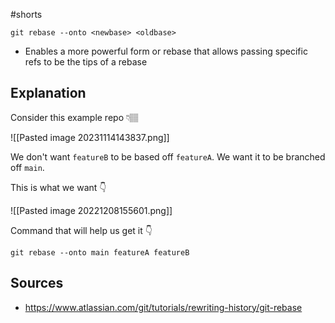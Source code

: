 #shorts

```git
git rebase --onto <newbase> <oldbase>
```

- Enables a more powerful form or rebase that allows passing specific refs to be the tips of a rebase

## Explanation
Consider this example repo 👇🏽

![[Pasted image 20231114143837.png]]

We don't want `featureB` to be based off `featureA`. We want it to be branched off `main`.

This is what we want 👇

![[Pasted image 20221208155601.png]]

Command that will help us get it 👇
```git
git rebase --onto main featureA featureB
```

## Sources
- https://www.atlassian.com/git/tutorials/rewriting-history/git-rebase